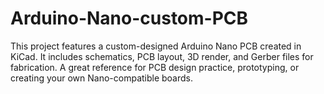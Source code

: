 # Arduino-Nano-custom-PCB
This project features a custom-designed Arduino Nano PCB created in KiCad. It includes schematics, PCB layout, 3D render, and Gerber files for fabrication. A great reference for PCB design practice, prototyping, or creating your own Nano-compatible boards.
